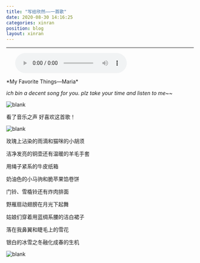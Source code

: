 ```yaml
---
title: "写给欣然——一首歌"
date: 2020-08-30 14:16:25
categories: xinran
position: blog
layout: xinran
---
```


---

<ul class="list-inline text-center">
<audio controls="controls">
    <source src="http://music.163.com/song/media/outer/url?id=3377675.mp3" type="audio/ogg">
    <source src="http://music.163.com/song/media/outer/url?id=3377675.mp3" type="audio/mpeg">
<embed height="50" width="1500" src="http://music.163.com/song/media/outer/url?id=3377675.mp3" />
</audio>
</ul>
*My Favorite Things—Maria*

*ich bin a decent song for you. plz take your time and listen to me~~*

![blank](/assets/img/placeholder.png)

看了音乐之声 好喜欢这首歌！

![blank](/assets/img/placeholder.png)

玫瑰上沾染的雨滴和猫咪的小胡须

洁净发亮的铜壶还有温暖的羊毛手套

用绳子紧系的牛皮纸箱

奶油色的小马驹和脆苹果馅卷饼

门铃、雪橇铃还有炸肉排面

野雁扇动翅膀在月光下起舞

姑娘们穿着用蓝绸系腰的洁白裙子

落在我鼻翼和睫毛上的雪花

银白的冰雪之冬融化成春的生机

![blank](assets/img/placeholder.png)